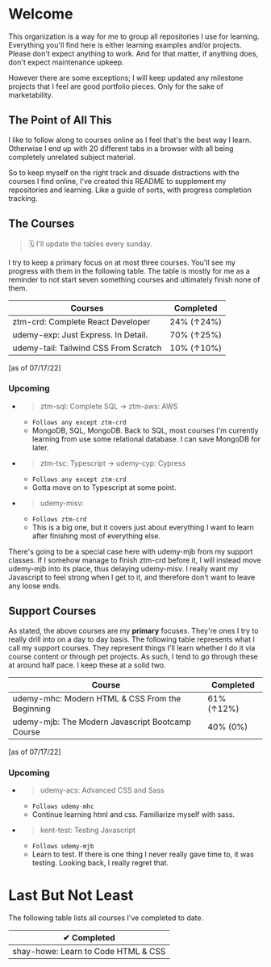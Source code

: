 # Welcome


This organization is a way for me to group all repositories I use for learning. Everything you'll find here is either
learning examples and/or projects. Please don't expect anything to work. And for that matter, if anything does, don't
expect maintenance upkeep.

However there are some exceptions; I will keep updated any milestone projects that I feel are good portfolio pieces.
Only for the sake of marketability.

## The Point of All This

I like to follow along to courses online as I feel that's the best way I learn. Otherwise I end up with 20 different
tabs in a browser with all being completely unrelated subject material.

So to keep myself on the right track and disuade distractions with the courses I find online, I've created this README
to supplement my repositories and learning. Like a guide of sorts, with progress completion tracking.

## The Courses

> 🗓 I'll update the tables every sunday.

I try to keep a primary focus on at most three courses. You'll see my progress with them in the following table. The 
table is mostly for me as a reminder to not start seven something courses and ultimately finish none of them.

|                     Courses                      |      Completed    |
| ------------------------------------------------ | ----------------- |
|    ztm-crd: Complete React Developer             |     24% (↑24%)    |
|  udemy-exp: Just Express. In Detail.             |     70% (↑25%)    |
| udemy-tail: Tailwind CSS From Scratch            |     10% (↑10%)    |

[as of 07/17/22]

### Upcoming

- > ztm-sql: Complete SQL → ztm-aws: AWS
  - `Follows any except ztm-crd`
  - MongoDB, SQL, MongoDB. Back to SQL, most courses I'm currently learning from use some relational database. I can
    save MongoDB for later.
- > ztm-tsc: Typescript → udemy-cyp: Cypress
  - `Follows any except ztm-crd`
  - Gotta move on to Typescript at some point.
- > udemy-misv: 
  - `Follows ztm-crd`
  - This is a big one, but it covers just about everything I want to learn after finishing most of everything else.

There's going to be a special case here with udemy-mjb from my support classes. If I somehow manage to finish
ztm-crd before it, I will instead move udemy-mjb into its place, thus delaying udemy-misv. I really want my Javascript
to feel strong when I get to it, and therefore don't want to leave any loose ends.

## Support Courses

As stated, the above courses are my **primary** focuses. They're ones I try to really drill into on a day to day basis. 
The following table represents what I call my support courses. They represent things I'll learn whether I do it via 
course content or through pet projects. As such, I tend to go through these at around half pace. I keep these at a 
solid two.

|               Course                             |     Completed    |
| ------------------------------------------------ | ---------------- |
| udemy-mhc: Modern HTML & CSS From the Beginning  |    61% (↑12%)    |
| udemy-mjb: The Modern Javascript Bootcamp Course |    40% (0%)      |

[as of 07/17/22]

### Upcoming

- > udemy-acs: Advanced CSS and Sass
  - `Follows udemy-mhc`
  - Continue learning html and css. Familiarize myself with sass.
- > kent-test: Testing Javascript
  - `Follows udemy-mjb`
  - Learn to test. If there is one thing I never really gave time to, it was testing. Looking back, I really regret that.

# Last But Not Least

The following table lists all courses I've completed to date.

|                         ✔ Completed                        |
| ---------------------------------------------------------- |
|  shay-howe: Learn to Code HTML & CSS                       |
